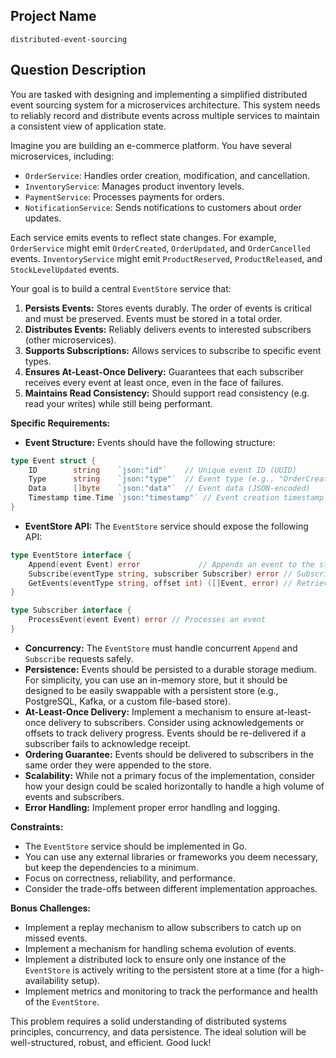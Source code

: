 ## Project Name

```
distributed-event-sourcing
```

## Question Description

You are tasked with designing and implementing a simplified distributed event sourcing system for a microservices architecture. This system needs to reliably record and distribute events across multiple services to maintain a consistent view of application state.

Imagine you are building an e-commerce platform. You have several microservices, including:

*   `OrderService`: Handles order creation, modification, and cancellation.
*   `InventoryService`: Manages product inventory levels.
*   `PaymentService`: Processes payments for orders.
*   `NotificationService`: Sends notifications to customers about order updates.

Each service emits events to reflect state changes. For example, `OrderService` might emit `OrderCreated`, `OrderUpdated`, and `OrderCancelled` events. `InventoryService` might emit `ProductReserved`, `ProductReleased`, and `StockLevelUpdated` events.

Your goal is to build a central `EventStore` service that:

1.  **Persists Events:** Stores events durably. The order of events is critical and must be preserved. Events must be stored in a total order.
2.  **Distributes Events:** Reliably delivers events to interested subscribers (other microservices).
3.  **Supports Subscriptions:** Allows services to subscribe to specific event types.
4.  **Ensures At-Least-Once Delivery:** Guarantees that each subscriber receives every event at least once, even in the face of failures.
5.  **Maintains Read Consistency:** Should support read consistency (e.g. read your writes) while still being performant.

**Specific Requirements:**

*   **Event Structure:** Events should have the following structure:

```go
type Event struct {
    ID        string    `json:"id"`    // Unique event ID (UUID)
    Type      string    `json:"type"`  // Event type (e.g., "OrderCreated")
    Data      []byte    `json:"data"`  // Event data (JSON-encoded)
    Timestamp time.Time `json:"timestamp"` // Event creation timestamp
}
```

*   **EventStore API:** The `EventStore` service should expose the following API:

```go
type EventStore interface {
    Append(event Event) error             // Appends an event to the store
    Subscribe(eventType string, subscriber Subscriber) error // Subscribes a subscriber to an event type
    GetEvents(eventType string, offset int) ([]Event, error) // Retrieves events of a specific type, starting from an offset
}

type Subscriber interface {
    ProcessEvent(event Event) error // Processes an event
}
```

*   **Concurrency:** The `EventStore` must handle concurrent `Append` and `Subscribe` requests safely.
*   **Persistence:** Events should be persisted to a durable storage medium. For simplicity, you can use an in-memory store, but it should be designed to be easily swappable with a persistent store (e.g., PostgreSQL, Kafka, or a custom file-based store).
*   **At-Least-Once Delivery:** Implement a mechanism to ensure at-least-once delivery to subscribers. Consider using acknowledgements or offsets to track delivery progress. Events should be re-delivered if a subscriber fails to acknowledge receipt.
*   **Ordering Guarantee:** Events should be delivered to subscribers in the same order they were appended to the store.
*   **Scalability:** While not a primary focus of the implementation, consider how your design could be scaled horizontally to handle a high volume of events and subscribers.
*   **Error Handling:** Implement proper error handling and logging.

**Constraints:**

*   The `EventStore` service should be implemented in Go.
*   You can use any external libraries or frameworks you deem necessary, but keep the dependencies to a minimum.
*   Focus on correctness, reliability, and performance.
*   Consider the trade-offs between different implementation approaches.

**Bonus Challenges:**

*   Implement a replay mechanism to allow subscribers to catch up on missed events.
*   Implement a mechanism for handling schema evolution of events.
*   Implement a distributed lock to ensure only one instance of the `EventStore` is actively writing to the persistent store at a time (for a high-availability setup).
*   Implement metrics and monitoring to track the performance and health of the `EventStore`.

This problem requires a solid understanding of distributed systems principles, concurrency, and data persistence. The ideal solution will be well-structured, robust, and efficient. Good luck!
